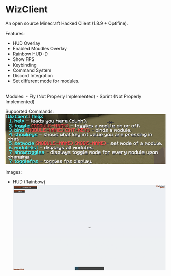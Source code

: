 # WizClient
 An open source Minecraft Hacked Client (1.8.9 + Optifine).


Features:
- HUD Overlay
- Enabled Moudles Overlay
- Rainbow HUD :D
- Show FPS
- Keybinding
- Command System
- Discord Integration
- Set different mode for modules.
<br>
Modules:
- Fly (Not Properly Implemented)
- Sprint (Not Properly Implemented)

Supported Commands:
<br>
 ![Alt text](images/cmds.PNG?raw=true)


Images:
- HUD (Rainbow)
 ![Alt text](images/Image1.png?raw=true)